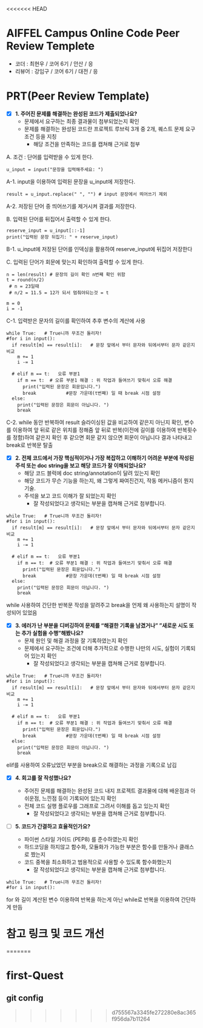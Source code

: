 <<<<<<< HEAD
# AIFFEL Campus Online Code Peer Review Templete
- 코더 : 최현우 / 코어 6기 / 안산 / 응
- 리뷰어 : 강임구 / 코어 6기 / 대전 / 응


# PRT(Peer Review Template)
- [x]  **1. 주어진 문제를 해결하는 완성된 코드가 제출되었나요?**
    - 문제에서 요구하는 최종 결과물이 첨부되었는지 확인
    - 문제를 해결하는 완성된 코드란 프로젝트 루브릭 3개 중 2개, 
    퀘스트 문제 요구조건 등을 지칭
        - 해당 조건을 만족하는 코드를 캡쳐해 근거로 첨부

A. 조건 : 단어를 입력받을 수 있게 한다.

```
u_input = input("문장을 입력해주세요: ")

```
A-1. input을 이용하여 입력된 문장을 u_input에 저장한다.

```
result = u_input.replace(" ", "") # input 문장에서 띄어쓰기 제외
```
A-2. 저장된 단어 중 띄어쓰기를 제거시켜 결과를 저장한다.


B. 입력된 단어를 뒤집어서 출력할 수 있게 한다.

```
reserve_input = u_input[::-1]
print("입력된 문장 뒤집기: " + reserve_input)
```
B-1. u_input에 저장된 단어를 인덱싱을 활용하여 reserve_input에 뒤집어 저장한다


C. 입력된 단어가 회문에 맞는지 확인하여 출력할 수 있게 한다.

```
n = len(result) # 문장의 길이 확인 n번째 확인 위함 
t = round(n/2)  
 # n = 23일때
 # n/2 = 11.5 = 12가 되서 멈춰야되는것 = t
  
m = 0
i = -1
```
C-1. 입력받은 문자의 길이를 확인하여 추후 변수의 계산에 사용


```
while True:   # True니까 무조건 돌리자!
#for i in input():
  if result[m] == result[i]:   # 문장 앞에서 부터 문자와 뒤에서부터 문자 같은지 비교
    m += 1
    i -= 1
   
  # elif m == t:   오류 부분1
    if m == t:  # 오류 부분1 해결 : 위 작업과 들여쓰기 맞춰서 오류 해결 
      print("입력된 문장은 회문입니다.")
      break           #문장 가운데(t번째) 일 때 break 시점 설정
  else:
    print("입력된 문장은 회문이 아닙니다. ")
    break

```
C-2. while 동안 반복하여 result 슬라이싱된 값을 비교하여 같은지 아닌지 확인, 변수를 이용하여 앞 뒤로 같은 위치를 정해줌
     앞 뒤로 반복(이전에 길이를 이용하여 반복횟수를 정함)하여 같은지 확인 후 같으면 회문
     같지 않으면 회문이 아닙니다 결과 나타내고 break로 반복문 탈출


- [x]  **2. 전체 코드에서 가장 핵심적이거나 가장 복잡하고 이해하기 어려운 부분에 작성된 
주석 또는 doc string을 보고 해당 코드가 잘 이해되었나요?**
    - 해당 코드 블럭에 doc string/annotation이 달려 있는지 확인
    - 해당 코드가 무슨 기능을 하는지, 왜 그렇게 짜여진건지, 작동 메커니즘이 뭔지 기술.
    - 주석을 보고 코드 이해가 잘 되었는지 확인
        - 잘 작성되었다고 생각되는 부분을 캡쳐해 근거로 첨부합니다.

```
while True:   # True니까 무조건 돌리자!
#for i in input():
  if result[m] == result[i]:   # 문장 앞에서 부터 문자와 뒤에서부터 문자 같은지 비교
    m += 1
    i -= 1
   
  # elif m == t:   오류 부분1
    if m == t:  # 오류 부분1 해결 : 위 작업과 들여쓰기 맞춰서 오류 해결 
      print("입력된 문장은 회문입니다.")
      break           #문장 가운데(t번째) 일 때 break 시점 설정
  else:
    print("입력된 문장은 회문이 아닙니다. ")
    break

```
while 사용하여 간단한 반복문 작성을 알려주고
break을 언제 왜 사용하는지 설명이 작성되어 있었음





- [x]  **3. 에러가 난 부분을 디버깅하여 문제를 “해결한 기록을 남겼거나” 
”새로운 시도 또는 추가 실험을 수행”해봤나요?**
    - 문제 원인 및 해결 과정을 잘 기록하였는지 확인
    - 문제에서 요구하는 조건에 더해 추가적으로 수행한 나만의 시도, 
    실험이 기록되어 있는지 확인
        - 잘 작성되었다고 생각되는 부분을 캡쳐해 근거로 첨부합니다.

```
while True:   # True니까 무조건 돌리자!
#for i in input():
  if result[m] == result[i]:   # 문장 앞에서 부터 문자와 뒤에서부터 문자 같은지 비교
    m += 1
    i -= 1
   
  # elif m == t:   오류 부분1
    if m == t:  # 오류 부분1 해결 : 위 작업과 들여쓰기 맞춰서 오류 해결 
      print("입력된 문장은 회문입니다.")
      break           #문장 가운데(t번째) 일 때 break 시점 설정
  else:
    print("입력된 문장은 회문이 아닙니다. ")
    break

```
elif를 사용하여 오류났었던 부분을 break으로 해결하는 과정을 기록으로 남김



- [x]  **4. 회고를 잘 작성했나요?**
    - 주어진 문제를 해결하는 완성된 코드 내지 프로젝트 결과물에 대해
    배운점과 아쉬운점, 느낀점 등이 기록되어 있는지 확인
    - 전체 코드 실행 플로우를 그래프로 그려서 이해를 돕고 있는지 확인
        - 잘 작성되었다고 생각되는 부분을 캡쳐해 근거로 첨부합니다.


- [ ]  **5. 코드가 간결하고 효율적인가요?**
    - 파이썬 스타일 가이드 (PEP8) 를 준수하였는지 확인
    - 하드코딩을 하지않고 함수화, 모듈화가 가능한 부분은 함수를 만들거나 클래스로 짰는지
    - 코드 중복을 최소화하고 범용적으로 사용할 수 있도록 함수화했는지
        - 잘 작성되었다고 생각되는 부분을 캡쳐해 근거로 첨부합니다.
```
while True:   # True니까 무조건 돌리자!
#for i in input():

```
for 와 길이 계산된 변수 이용하여 반복을 하는게 아닌 while로 반복을 이용하여 간단하게 만듬




# 참고 링크 및 코드 개선
=======
# first-Quest
## git config
>>>>>>> d755567a3345fe272280e8ac365f956da7b11264
